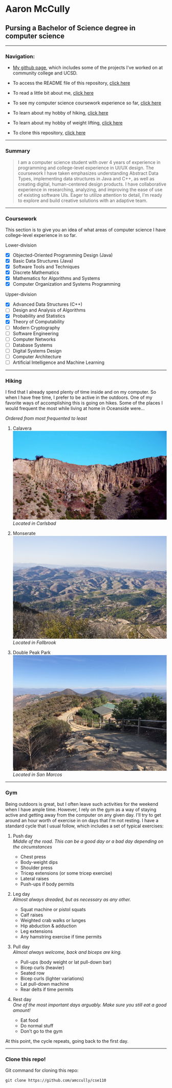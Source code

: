 # Aaron McCully

## Pursing a Bachelor of Science degree in computer science

---

### Navigation:

* [My github page](https://github.com/amccully?tab=repositories), which includes some of the projects I've worked on at community college and UCSD.

* To access the README file of this repository, [click here](README.md)

* To read a little bit about me, [click here](#summary)

* To see my computer science coursework experience so far, [click here](#coursework)

* To learn about my hobby of hiking, [click here](#hiking)

* To learn about my hobby of weight lifting, [click here](#gym)

* To clone this repository, [click here](#clone-this-repo)

---

### Summary
>I am a computer science student with over 4 years of experience in programming and college-level experience in UI/UX design. The coursework I have taken emphasizes understanding Abstract Data Types, implementing data structures in Java and C++, as well as creating digital, human-centered design products. I have collaborative experience in researching, analyzing, and improving the ease of use of existing software UIs. Eager to utilize attention to detail, I'm ready to explore and build creative solutions with an adaptive team.

---

### Coursework
This section is to give you an idea of what areas of computer science I have college-level experience in so far.

Lower-division
- [x] Objected-Oriented Programming Design (Java)
- [x] Basic Data Structures (Java)
- [x] Software Tools and Techniques
- [x] Discrete Mathematics
- [x] Mathematics for Algorithms and Systems
- [x] Computer Organization and Systems Programming

Upper-division
- [x] Advanced Data Structures (C++)
- [ ] Design and Analysis of Algorithms
- [x] Probability and Statistics
- [x] Theory of Computability
- [ ] Modern Cryptography
- [ ] Software Engineering
- [ ] Computer Networks
- [ ] Database Systems
- [ ] Digital Systems Design
- [ ] Computer Architecture
- [ ] Artificial Intelligence and Machine Learning

---

### Hiking

I find that I already spend plenty of time inside and on my computer. So when I have free time, I prefer to be active in the outdoors. One of my favorite ways of accomplishing this is going on hikes. Some of the places I would frequent the most while living at home in Oceanside were...

*Ordered from most frequented to least*

1. Calavera
![calavera](images/calavera.jpg)
*Located in Carlsbad*

2. Monserate
![monserate](images/monserate.jpeg)
*Located in Fallbrook*

3. Double Peak Park
![doublepeakpark](images/doublepeakpark.jpeg)
*Located in San Marcos*

---

### Gym

Being outdoors is great, but I often leave such activities for the weekend when I have ample time. However, I rely on the gym as a way of staying active and getting away from the computer on any given day. I'll try to get around an hour worth of exercise in on days that I'm not resting. I have a standard cycle that I usual follow, which includes a set of typical exercises:

1. Push day        
*Middle of the road. This can be a good day or a bad day depending on the circumstances*
   * Chest press
   * Body-weight dips
   * Shoulder press
   * Tricep extensions (or some tricep exercise)
   * Lateral raises
   * Push-ups if body permits 

2. Leg day         
*Almost always dreaded, but as necessary as any other.*
   * Squat machine or pistol squats
   * Calf raises
   * Weighted crab walks or lunges 
   * Hip abduction & adduction
   * Leg extensions
   * Any hamstring exercise if time permits

3. Pull day     
*Almost always welcome, back and biceps are king.*
   * Pull-ups (body weight or lat pull-down bar)
   * Bicep curls (heavier)
   * Seated row
   * Bicep curls (lighter variations)
   * Lat pull-down machine
   * Rear delts if time permits

4. Rest day     
*One of the most important days arguably. Make sure you still eat a good amount!*
   * Eat food
   * Do normal stuff
   * Don't go to the gym


At this point, the cycle repeats, going back to the first day.

---

### Clone this repo!

Git command for cloning this repo:
```
git clone https://github.com/amccully/cse110
```

